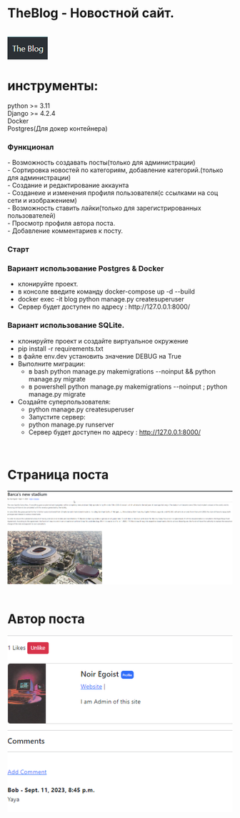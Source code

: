 <h1>TheBlog - Новостной сайт.</h1>
<br>
<img src="https://github.com/NoirEgoiste/TheBlog/blob/main/static/mini_blog/images/blog_pic.png">
<h1>инструменты:</h1>
python >= 3.11<br>
Django >= 4.2.4<br>
Docker<br>
Postgres(Для докер контейнера)<br>

<h3>Функционал</h3>
- Возможность создавать посты(только для администрации)<br>
- Сортировка новостей по категориям, добавление категорий.(только для администрации)<br>
- Создание и редактирование аккаунта<br>
- Созданеие и изменения профиля пользователя(с ссылками на соц сети и изображением)<br>
- Возможность ставить лайки(только для зарегистрированных пользователей)<br>
- Просмотр профиля автора поста.<br>
- Добавление комментариев к посту.<br>



<h3>Старт</h3>
<h3>Вариант использование Postgres & Docker</h3> 
<ul>
     <li>клонируйте проект.</li>
     <li>в консоле введите команду docker-compose up -d --build</li>
     <li>docker exec -it  blog python manage.py createsuperuser</li>
     <li>Сервер будет доступен по адресу : http://127.0.0.1:8000/</li>
</ul>
<h3>Вариант использование SQLite.</h3>

* клонируйте проект и создайте виртуальное окружение
* pip install -r requirements.txt
* в файле env.dev установить значение DEBUG на True
* Выполните миграции:
     - в bash python manage.py makemigrations --noinput && python manage.py migrate
     - в powershell python manage.py makemigrations --noinput ; python manage.py migrate
* Создайте суперпользователя:
    - python manage.py createsuperuser
    - Запустите сервер:
    - python manage.py runserver
    - Сервер будет доступен по адресу : http://127.0.0.1:8000/
<br>
<h1>Страница поста</h1>
<img src="https://github.com/NoirEgoiste/TheBlog/blob/main/static/mini_blog/images/post_pic.png">
<br>

<br>
<h1>Автор поста</h1>
<img src="https://github.com/NoirEgoiste/TheBlog/blob/main/static/mini_blog/images/profile_author_pic.png">
<br>
